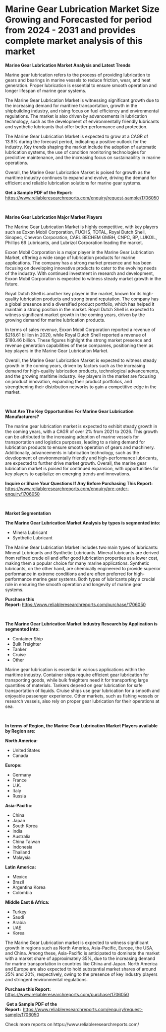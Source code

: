 <p><h1>Marine Gear Lubrication Market Size Growing and Forecasted for period from 2024 - 2031 and provides complete market analysis of this market</h1></p><p><strong>Marine Gear Lubrication Market Analysis and Latest Trends</strong></p>
<p><p>Marine gear lubrication refers to the process of providing lubrication to gears and bearings in marine vessels to reduce friction, wear, and heat generation. Proper lubrication is essential to ensure smooth operation and longer lifespan of marine gear systems.</p><p>The Marine Gear Lubrication Market is witnessing significant growth due to the increasing demand for maritime transportation, growth in the shipbuilding industry, and rising focus on fuel efficiency and environmental regulations. The market is also driven by advancements in lubrication technology, such as the development of environmentally friendly lubricants and synthetic lubricants that offer better performance and protection.</p><p>The Marine Gear Lubrication Market is expected to grow at a CAGR of 13.8% during the forecast period, indicating a positive outlook for the industry. Key trends shaping the market include the adoption of automatic lubrication systems, the use of condition monitoring technologies for predictive maintenance, and the increasing focus on sustainability in marine operations.</p><p>Overall, the Marine Gear Lubrication Market is poised for growth as the maritime industry continues to expand and evolve, driving the demand for efficient and reliable lubrication solutions for marine gear systems.</p></p>
<p><strong>Get a Sample PDF of the Report:&nbsp;</strong> <a href="https://www.reliableresearchreports.com/enquiry/request-sample/1706050">https://www.reliableresearchreports.com/enquiry/request-sample/1706050</a></p>
<p>&nbsp;</p>
<p><strong>Marine Gear Lubrication Major Market Players</strong></p>
<p><p>The Marine Gear Lubrication Market is highly competitive, with key players such as Exxon Mobil Corporation, FUCHS, TOTAL, Royal Dutch Shell, Sinopec, Chevron Corporation, CARL BECHEM GMBH, CNPC, BP, LUKOIL, Phillips 66 Lubricants, and Lubrizol Corporation leading the market.</p><p>Exxon Mobil Corporation is a major player in the Marine Gear Lubrication Market, offering a wide range of lubrication products for marine applications. The company has a strong market presence and has been focusing on developing innovative products to cater to the evolving needs of the industry. With continued investment in research and development, Exxon Mobil Corporation is expected to witness steady market growth in the future.</p><p>Royal Dutch Shell is another key player in the market, known for its high-quality lubrication products and strong brand reputation. The company has a global presence and a diversified product portfolio, which has helped it maintain a strong position in the market. Royal Dutch Shell is expected to witness significant market growth in the coming years, driven by the growing demand for marine lubrication products.</p><p>In terms of sales revenue, Exxon Mobil Corporation reported a revenue of $218.61 billion in 2020, while Royal Dutch Shell reported a revenue of $180.46 billion. These figures highlight the strong market presence and revenue generation capabilities of these companies, positioning them as key players in the Marine Gear Lubrication Market.</p><p>Overall, the Marine Gear Lubrication Market is expected to witness steady growth in the coming years, driven by factors such as the increasing demand for high-quality lubrication products, technological advancements, and the growing maritime industry. Key players in the market are focusing on product innovation, expanding their product portfolios, and strengthening their distribution networks to gain a competitive edge in the market.</p></p>
<p>&nbsp;</p>
<p><strong>What Are The Key Opportunities For Marine Gear Lubrication Manufacturers?</strong></p>
<p><p>The marine gear lubrication market is expected to exhibit steady growth in the coming years, with a CAGR of over 2% from 2021 to 2026. This growth can be attributed to the increasing adoption of marine vessels for transportation and logistics purposes, leading to a rising demand for lubrication products to ensure smooth operation of gears and machinery. Additionally, advancements in lubrication technology, such as the development of environmentally friendly and high-performance lubricants, are expected to further drive market growth. Overall, the marine gear lubrication market is poised for continued expansion, with opportunities for key players to capitalize on emerging trends and innovations.</p></p>
<p><strong>Inquire or Share Your Questions If Any Before Purchasing This Report:</strong> <a href="https://www.reliableresearchreports.com/enquiry/pre-order-enquiry/1706050">https://www.reliableresearchreports.com/enquiry/pre-order-enquiry/1706050</a></p>
<p>&nbsp;</p>
<p><strong>Market Segmentation</strong></p>
<p><strong>The Marine Gear Lubrication Market Analysis by types is segmented into:</strong></p>
<p><ul><li>Minera Lubricant</li><li>Synthetic Lubricant</li></ul></p>
<p><p>The Marine Gear Lubrication Market includes two main types of lubricants: Mineral Lubricants and Synthetic Lubricants. Mineral lubricants are derived from refined crude oil and offer good lubrication properties at a lower cost, making them a popular choice for many marine applications. Synthetic lubricants, on the other hand, are chemically engineered to provide superior performance in extreme conditions and are often preferred for high-performance marine gear systems. Both types of lubricants play a crucial role in ensuring the smooth operation and longevity of marine gear systems.</p></p>
<p><strong>Purchase this Report:&nbsp;</strong><a href="https://www.reliableresearchreports.com/purchase/1706050">https://www.reliableresearchreports.com/purchase/1706050</a></p>
<p>&nbsp;</p>
<p><strong>The Marine Gear Lubrication Market Industry Research by Application is segmented into:</strong></p>
<p><ul><li>Container Ship</li><li>Bulk Freighter</li><li>Tanker</li><li>Cruise</li><li>Other</li></ul></p>
<p><p>Marine gear lubrication is essential in various applications within the maritime industry. Container ships require efficient gear lubrication for transporting goods, while bulk freighters need it for transporting large quantities of materials. Tankers depend on gear lubrication for safe transportation of liquids. Cruise ships use gear lubrication for a smooth and enjoyable passenger experience. Other markets, such as fishing vessels or research vessels, also rely on proper gear lubrication for their operations at sea.</p></p>
<p>&nbsp;</p>
<p><strong>In terms of Region, the Marine Gear Lubrication Market Players available by Region are:</strong></p>
<p>
    <p> <strong> North America: </strong>
        <ul>
            <li>United States</li>
            <li>Canada</li>
        </ul>
        </p> 
    <p> <strong> Europe: </strong>
        <ul>
            <li>Germany</li>
            <li>France</li>
            <li>U.K.</li>
            <li>Italy</li>
            <li>Russia</li>
        </ul>
        </p> 
    <p> <strong> Asia-Pacific: </strong>
        <ul>
            <li>China</li>
            <li>Japan</li>
            <li>South Korea</li>
            <li>India</li>
            <li>Australia</li>
            <li>China Taiwan</li>
            <li>Indonesia</li>
            <li>Thailand</li>
            <li>Malaysia</li>
        </ul>
        </p> 
    <p> <strong> Latin America: </strong>
        <ul>
            <li>Mexico</li>
            <li>Brazil</li>
            <li>Argentina Korea</li>
            <li>Colombia</li>
        </ul>
        </p> 
    <p> <strong> Middle East & Africa: </strong>
        <ul>
            <li>Turkey</li>
            <li>Saudi</li>
            <li>Arabia</li>
            <li>UAE</li>
            <li>Korea</li>
        </ul>
    </p>
    </p>
<p><p>The Marine Gear Lubrication market is expected to witness significant growth in regions such as North America, Asia-Pacific, Europe, the USA, and China. Among these, Asia-Pacific is anticipated to dominate the market with a market share of approximately 35%, due to the increasing demand for marine transportation in countries like China and Japan. North America and Europe are also expected to hold substantial market shares of around 25% and 20%, respectively, owing to the presence of key industry players and stringent environmental regulations.</p></p>
<p><strong>Purchase this Report: </strong><a href="https://www.reliableresearchreports.com/purchase/1706050">https://www.reliableresearchreports.com/purchase/1706050</a></p>
<p>&nbsp;<strong>Get a Sample PDF of the Report:&nbsp;&nbsp;</strong><a href="https://www.reliableresearchreports.com/enquiry/request-sample/1706050">https://www.reliableresearchreports.com/enquiry/request-sample/1706050</a></p>
<p><strong></strong></p>
<p>Check more reports on https://www.reliableresearchreports.com/</p>